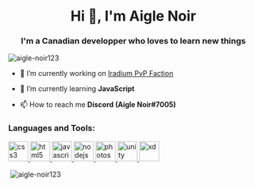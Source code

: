 <h1 align="center">Hi 👋, I'm Aigle Noir</h1>
<h3 align="center">I'm a Canadian developper who loves to learn new things</h3>

<p align="left"> <img src="https://komarev.com/ghpvc/?username=aigle-noir123&label=Profile%20views&color=0e75b6&style=flat" alt="aigle-noir123" /> </p>

- 🔭 I’m currently working on [Iradium PvP Faction](https://iradium.net/)

- 🌱 I’m currently learning **JavaScript**

- 📫 How to reach me **Discord (Aigle Noir#7005)**


<h3 align="left">Languages and Tools:</h3>
<p align="left"> <a href="https://www.w3schools.com/css/" target="_blank"> <img src="https://media.discordapp.net/attachments/683761096141701154/797098599845855272/css3-logo.png?width=592&height=676" alt="css3" width="40" height="40"/> </a> <a href="https://www.w3.org/html/" target="_blank"> <img src="https://media.discordapp.net/attachments/683761096141701154/797098838249701396/html5-logo-1-512x500.png" alt="html5" width="40" height="40"/> </a> <a href="https://www.adobe.com/in/products/illustrator.html" target="_blank"> <img src="https://cdn.discordapp.com/attachments/683761096141701154/797097507599024149/bZRoAAAAAElFTkSuQmCC.png" alt="javascript" width="40" height="40"/> </a> <a href="https://nodejs.org" target="_blank"> <img src="https://media.discordapp.net/attachments/683761096141701154/797098170483867698/nodejs.png?width=676&height=676" alt="nodejs" width="40" height="40"/> </a> <a href="https://www.photoshop.com/en" target="_blank"> <img src="https://i.pinimg.com/originals/ab/6d/0e/ab6d0ee496800a2a9b0b80bcd7011653.png" alt="photoshop" width="40" height="40"/> </a> <a href="https://unity.com/" target="_blank"> <img src="https://www.vectorlogo.zone/logos/unity3d/unity3d-icon.svg" alt="unity" width="40" height="40"/> </a> <a href="https://www.adobe.com/products/xd.html" target="_blank"> <img src="https://cdn.worldvectorlogo.com/logos/adobe-xd.svg" alt="xd" width="40" height="40"/> </a> </p>

<p>&nbsp;<img align="center" src="https://github-readme-stats.vercel.app/api?username=aigle-noir123&show_icons=true&locale=en" alt="aigle-noir123" /></p>
